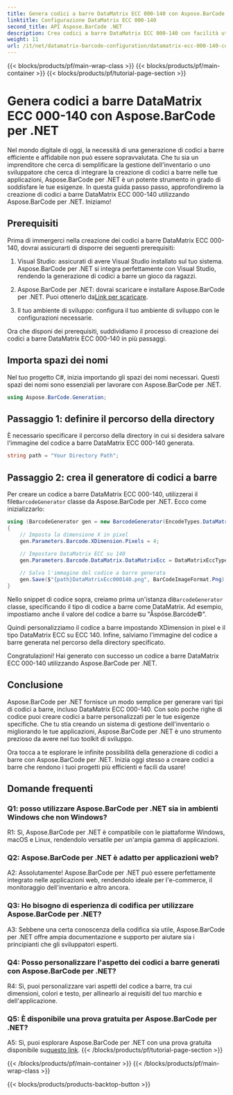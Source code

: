 ```yaml
---
title: Genera codici a barre DataMatrix ECC 000-140 con Aspose.BarCode per .NET
linktitle: Configurazione DataMatrix ECC 000-140
second_title: API Aspose.BarCode .NET
description: Crea codici a barre DataMatrix ECC 000-140 con facilità utilizzando Aspose.BarCode per .NET. Aumenta l'efficienza nella gestione dell'inventario e altro ancora.
weight: 11
url: /it/net/datamatrix-barcode-configuration/datamatrix-ecc-000-140-configuration/
---
```


{{< blocks/products/pf/main-wrap-class >}}
{{< blocks/products/pf/main-container >}}
{{< blocks/products/pf/tutorial-page-section >}}

# Genera codici a barre DataMatrix ECC 000-140 con Aspose.BarCode per .NET

Nel mondo digitale di oggi, la necessità di una generazione di codici a barre efficiente e affidabile non può essere sopravvalutata. Che tu sia un imprenditore che cerca di semplificare la gestione dell'inventario o uno sviluppatore che cerca di integrare la creazione di codici a barre nelle tue applicazioni, Aspose.BarCode per .NET è un potente strumento in grado di soddisfare le tue esigenze. In questa guida passo passo, approfondiremo la creazione di codici a barre DataMatrix ECC 000-140 utilizzando Aspose.BarCode per .NET. Iniziamo!

## Prerequisiti

Prima di immergerci nella creazione dei codici a barre DataMatrix ECC 000-140, dovrai assicurarti di disporre dei seguenti prerequisiti:

1. Visual Studio: assicurati di avere Visual Studio installato sul tuo sistema. Aspose.BarCode per .NET si integra perfettamente con Visual Studio, rendendo la generazione di codici a barre un gioco da ragazzi.

2.  Aspose.BarCode per .NET: dovrai scaricare e installare Aspose.BarCode per .NET. Puoi ottenerlo da[Link per scaricare](https://releases.aspose.com/barcode/net/).

3. Il tuo ambiente di sviluppo: configura il tuo ambiente di sviluppo con le configurazioni necessarie.

Ora che disponi dei prerequisiti, suddividiamo il processo di creazione dei codici a barre DataMatrix ECC 000-140 in più passaggi.

## Importa spazi dei nomi

Nel tuo progetto C#, inizia importando gli spazi dei nomi necessari. Questi spazi dei nomi sono essenziali per lavorare con Aspose.BarCode per .NET.

```csharp
using Aspose.BarCode.Generation;
```

## Passaggio 1: definire il percorso della directory

È necessario specificare il percorso della directory in cui si desidera salvare l'immagine del codice a barre DataMatrix ECC 000-140 generata.

```csharp
string path = "Your Directory Path";
```

## Passaggio 2: crea il generatore di codici a barre

 Per creare un codice a barre DataMatrix ECC 000-140, utilizzerai il file`BarcodeGenerator` classe da Aspose.BarCode per .NET. Ecco come inizializzarlo:

```csharp
using (BarcodeGenerator gen = new BarcodeGenerator(EncodeTypes.DataMatrix, "Åspóse.Barcóde©"))
{
    // Imposta la dimensione X in pixel
    gen.Parameters.Barcode.XDimension.Pixels = 4;
    
    // Impostare DataMatrix ECC su 140
    gen.Parameters.Barcode.DataMatrix.DataMatrixEcc = DataMatrixEccType.Ecc140;

    // Salva l'immagine del codice a barre generata
    gen.Save($"{path}DataMatrixEcc000140.png", BarCodeImageFormat.Png);
}
```

 Nello snippet di codice sopra, creiamo prima un'istanza di`BarcodeGenerator` classe, specificando il tipo di codice a barre come DataMatrix. Ad esempio, impostiamo anche il valore del codice a barre su "Åspóse.Barcóde©".

Quindi personalizziamo il codice a barre impostando XDimension in pixel e il tipo DataMatrix ECC su ECC 140. Infine, salviamo l'immagine del codice a barre generata nel percorso della directory specificato.

Congratulazioni! Hai generato con successo un codice a barre DataMatrix ECC 000-140 utilizzando Aspose.BarCode per .NET.

## Conclusione

Aspose.BarCode per .NET fornisce un modo semplice per generare vari tipi di codici a barre, incluso DataMatrix ECC 000-140. Con solo poche righe di codice puoi creare codici a barre personalizzati per le tue esigenze specifiche. Che tu stia creando un sistema di gestione dell'inventario o migliorando le tue applicazioni, Aspose.BarCode per .NET è uno strumento prezioso da avere nel tuo toolkit di sviluppo.

Ora tocca a te esplorare le infinite possibilità della generazione di codici a barre con Aspose.BarCode per .NET. Inizia oggi stesso a creare codici a barre che rendono i tuoi progetti più efficienti e facili da usare!

## Domande frequenti

### Q1: posso utilizzare Aspose.BarCode per .NET sia in ambienti Windows che non Windows?

R1: Sì, Aspose.BarCode per .NET è compatibile con le piattaforme Windows, macOS e Linux, rendendolo versatile per un'ampia gamma di applicazioni.

### Q2: Aspose.BarCode per .NET è adatto per applicazioni web?

A2: Assolutamente! Aspose.BarCode per .NET può essere perfettamente integrato nelle applicazioni web, rendendolo ideale per l'e-commerce, il monitoraggio dell'inventario e altro ancora.

### Q3: Ho bisogno di esperienza di codifica per utilizzare Aspose.BarCode per .NET?

A3: Sebbene una certa conoscenza della codifica sia utile, Aspose.BarCode per .NET offre ampia documentazione e supporto per aiutare sia i principianti che gli sviluppatori esperti.

### Q4: Posso personalizzare l'aspetto dei codici a barre generati con Aspose.BarCode per .NET?

R4: Sì, puoi personalizzare vari aspetti del codice a barre, tra cui dimensioni, colori e testo, per allinearlo ai requisiti del tuo marchio e dell'applicazione.

### Q5: È disponibile una prova gratuita per Aspose.BarCode per .NET?

 A5: Sì, puoi esplorare Aspose.BarCode per .NET con una prova gratuita disponibile su[questo link](https://releases.aspose.com/).
{{< /blocks/products/pf/tutorial-page-section >}}

{{< /blocks/products/pf/main-container >}}
{{< /blocks/products/pf/main-wrap-class >}}

{{< blocks/products/products-backtop-button >}}
